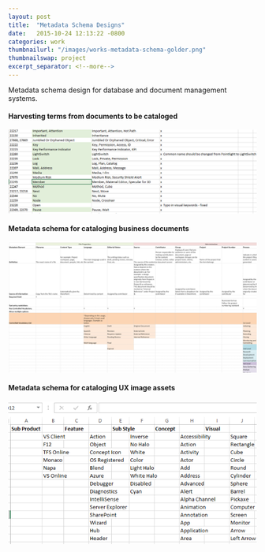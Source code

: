 ```yaml
---
layout: post
title:  "Metadata Schema Designs"
date:   2015-10-24 12:13:22 -0800
categories: work
thumbnailurl: "/images/works-metadata-schema-golder.png"
thumbnailswap: project
excerpt_separator: <!--more-->
---
```


Metadata schema design for database and document management systems.

<!--more-->
#### Harvesting terms from documents to be cataloged

<img class="img-responsive" src="/images/works-metadata-term-harvest-golder.png" alt="Harvesting terms from documents to be cataloged" />

#### Metadata schema for cataloging business documents

<img class="img-responsive" src="/images/works-metadata-schema-golder.png" alt="Metadata schema for cataloging business documents" />

#### Metadata schema for cataloging UX image assets

<img class="img-responsive" src="/images/works-metadata-schema-vs.png" alt="Metadata schema for cataloging UX image assets" />
